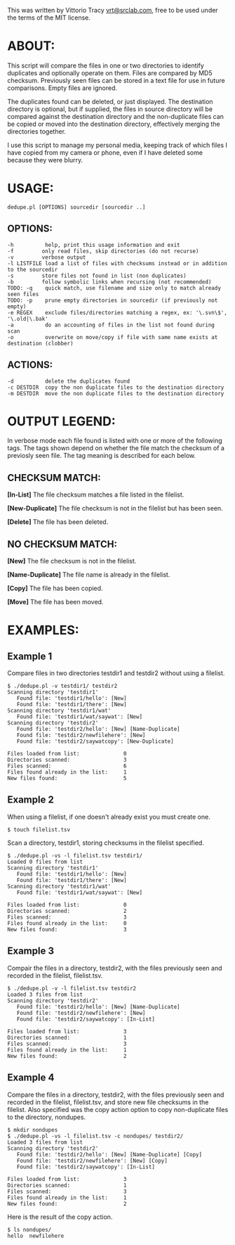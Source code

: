 This was written by Vittorio Tracy vrt@srclab.com, free to be used under 
the terms of the MIT license.

# ABOUT:
This script will compare the files in one or two directories to identify
duplicates and optionally operate on them. Files are compared by MD5 checksum.
Previously seen files can be stored in a text file for use in future comparisons.
Empty files are ignored.

The duplicates found can be deleted, or just displayed.
The destination directory is optional, but if supplied, the files in source
directory will be compared against the destination directory and the
non-duplicate files can be copied or moved into the destination directory,
effectively merging the directories together.

I use this script to manage my personal media, keeping track of which files I have copied from my camera or phone, even if I have deleted some because they were blurry.

# USAGE:
    dedupe.pl [OPTIONS] sourcedir [sourcedir ..]

## OPTIONS:
    -h          help, print this usage information and exit
    -f 	       only read files, skip directories (do not recurse)
    -v 	       verbose output 
    -l LISTFILE load a list of files with checksums instead or in addition to the sourcedir
    -s 	       store files not found in list (non duplicates)
    -b 	       follow symbolic links when recursing (not recommended)
    TODO: -q    quick match, use filename and size only to match already seen files
    TODO: -p    prune empty directories in sourcedir (if previously not empty) 
    -e REGEX    exclude files/directories matching a regex, ex: '\.svn\$', '\.old|\.bak'
    -a          do an accounting of files in the list not found during scan
    -o          overwrite on move/copy if file with same name exists at destination (clobber)

## ACTIONS:
    -d          delete the duplicates found
    -c DESTDIR  copy the non duplicate files to the destination directory
    -m DESTDIR  move the non duplicate files to the destination directory

# OUTPUT LEGEND:
    
  In verbose mode each file found is listed with one or more of the following tags. The
  tags shown depend on whether the file match the checksum of a previosly seen file. The
  tag meaning is described for each below.

## CHECKSUM MATCH:

**[In-List]**        The file checksum matches a file listed in the filelist.

**[New-Duplicate]**  The file checksum is not in the filelist but has been seen.

**[Delete]**         The file has been deleted.

## NO CHECKSUM MATCH:

**[New]**            The file checksum is not in the filelist. 

**[Name-Duplicate]** The file name is already in the filelist. 

**[Copy]**           The file has been copied.

**[Move]**           The file has been moved.


# EXAMPLES:

## Example 1
Compare files in two directories testdir1 and testdir2 without using a filelist.

    $ ./dedupe.pl -v testdir1/ testdir2
    Scanning directory 'testdir1'
       Found file: 'testdir1/hello': [New]
       Found file: 'testdir1/there': [New]
    Scanning directory 'testdir1/wat'
       Found file: 'testdir1/wat/saywat': [New]
    Scanning directory 'testdir2'
       Found file: 'testdir2/hello': [New] [Name-Duplicate]
       Found file: 'testdir2/newfilehere': [New]
       Found file: 'testdir2/saywatcopy': [New-Duplicate]

    Files loaded from list:              0
    Directories scanned:                 3
    Files scanned:                       6
    Files found already in the list:     1
    New files found:                     5

## Example 2
When using a filelist, if one doesn't already exist you must create one.
    
    $ touch filelist.tsv

Scan a directory, testdir1, storing checksums in the filelist specified.
    
    $ ./dedupe.pl -vs -l filelist.tsv testdir1/ 
    Loaded 0 files from list
    Scanning directory 'testdir1'
       Found file: 'testdir1/hello': [New]
       Found file: 'testdir1/there': [New]
    Scanning directory 'testdir1/wat'
       Found file: 'testdir1/wat/saywat': [New]

    Files loaded from list:              0
    Directories scanned:                 2
    Files scanned:                       3
    Files found already in the list:     0
    New files found:                     3

## Example 3
Compair the files in a directory, testdir2, with the files previously seen and recorded in the filelist, filelist.tsv.
    
    $ ./dedupe.pl -v -l filelist.tsv testdir2
    Loaded 3 files from list
    Scanning directory 'testdir2'
       Found file: 'testdir2/hello': [New] [Name-Duplicate]
       Found file: 'testdir2/newfilehere': [New]
       Found file: 'testdir2/saywatcopy': [In-List]

    Files loaded from list:              3
    Directories scanned:                 1
    Files scanned:                       3
    Files found already in the list:     1
    New files found:                     2

## Example 4
Compare the files in a directory, testdir2, with the files previously seen and recorded in the filelist, filelist.tsv, and store new file checksums in the filelist. Also specified was the copy action option to copy non-duplicate files to the directory, nondupes.
    
    $ mkdir nondupes
    $ ./dedupe.pl -vs -l filelist.tsv -c nondupes/ testdir2/
    Loaded 3 files from list
    Scanning directory 'testdir2'
       Found file: 'testdir2/hello': [New] [Name-Duplicate] [Copy]
       Found file: 'testdir2/newfilehere': [New] [Copy]
       Found file: 'testdir2/saywatcopy': [In-List]

    Files loaded from list:              3
    Directories scanned:                 1
    Files scanned:                       3
    Files found already in the list:     1
    New files found:                     2
Here is the result of the copy action.
    
    $ ls nondupes/
    hello  newfilehere
